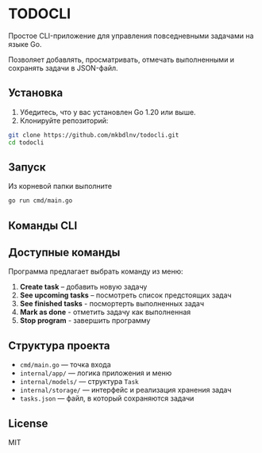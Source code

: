 # TODOCLI

Простое CLI-приложение для управления повседневными задачами на языке Go.

Позволяет добавлять, просматривать, отмечать выполненными и сохранять задачи в JSON-файл.

## Установка

1. Убедитесь, что у вас установлен Go 1.20 или выше.
2. Клонируйте репозиторий:

```bash
git clone https://github.com/mkbdlnv/todocli.git
cd todocli
```

## Запуск 

Из корневой папки выполните
```bash
go run cmd/main.go
```


## Команды CLI

## Доступные команды

Программа предлагает выбрать команду из меню:

1. **Create task** – добавить новую задачу  
2. **See upcoming tasks** – посмотреть список предстоящих задач  
3. **See finished tasks** - посмортерть выполненных задач
4. **Mark as done** - отметить задачу как выполненная
0. **Stop program** - завершить программу

## Структура проекта

- `cmd/main.go` — точка входа
- `internal/app/` — логика приложения и меню
- `internal/models/` — структура `Task`
- `internal/storage/` — интерфейс и реализация хранения задач
- `tasks.json` — файл, в который сохраняются задачи


## License

MIT
